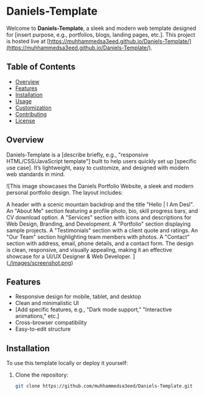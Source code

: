 # Daniels-Template

Welcome to **Daniels-Template**, a sleek and modern web template designed for [insert purpose, e.g., portfolios, blogs, landing pages, etc.]. This project is hosted live at [https://muhhammedsa3eed.github.io/Daniels-Template/](https://muhhammedsa3eed.github.io/Daniels-Template/).

## Table of Contents
- [Overview](#overview)
- [Features](#features)
- [Installation](#installation)
- [Usage](#usage)
- [Customization](#customization)
- [Contributing](#contributing)
- [License](#license)

## Overview
Daniels-Template is a [describe briefly, e.g., "responsive HTML/CSS/JavaScript template"] built to help users quickly set up [specific use case]. It’s lightweight, easy to customize, and designed with modern web standards in mind.

![This image showcases the Daniels Portfolio Website, a sleek and modern personal portfolio design. The layout includes:

A header with a scenic mountain backdrop and the title "Hello | I Am Desl".
An "About Me" section featuring a profile photo, bio, skill progress bars, and CV download option.
A "Services" section with icons and descriptions for Web Design, Branding, and Development.
A "Portfolio" section displaying sample projects.
A "Testimonials" section with a client quote and ratings.
An "Our Team" section highlighting team members with photos.
A "Contact" section with address, email, phone details, and a contact form.
The design is clean, responsive, and visually appealing, making it an effective showcase for a UI/UX Designer & Web Developer. ]([./images/screenshot.png](https://github.com/muhhammedSa3eed/Daniels-Template/blob/5dcf35118003e91863ad94f334a6483316324925/Images/screenshot.png))

## Features
- Responsive design for mobile, tablet, and desktop
- Clean and minimalistic UI
- [Add specific features, e.g., "Dark mode support," "Interactive animations," etc.]
- Cross-browser compatibility
- Easy-to-edit structure

## Installation
To use this template locally or deploy it yourself:
1. Clone the repository:
   ```bash
   git clone https://github.com/muhhammedsa3eed/Daniels-Template.git

